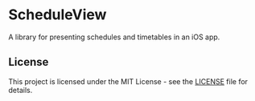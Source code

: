 # ScheduleView

A library for presenting schedules and timetables in an iOS app.

## License

This project is licensed under the MIT License - see the [LICENSE](LICENSE) file for details.
